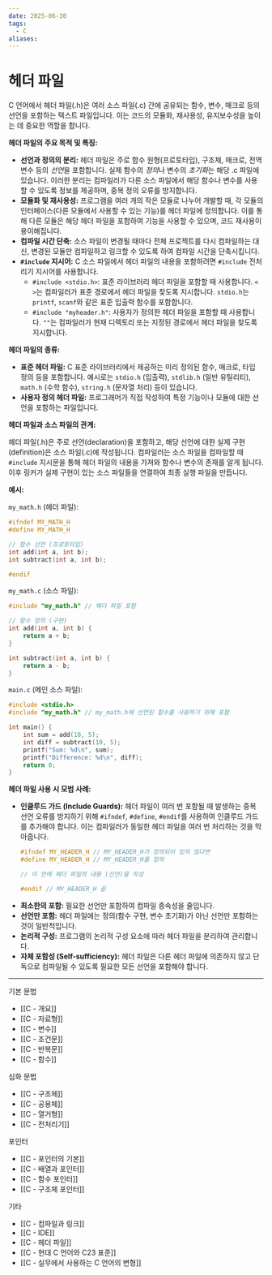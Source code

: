 ```yaml
---
date: 2025-06-30
tags:
  - C
aliases:
---
```


# 헤더 파일

C 언어에서 헤더 파일(.h)은 여러 소스 파일(.c) 간에 공유되는 함수, 변수, 매크로 등의 선언을 포함하는 텍스트 파일입니다. 이는 코드의 모듈화, 재사용성, 유지보수성을 높이는 데 중요한 역할을 합니다.

**헤더 파일의 주요 목적 및 특징:**

*   **선언과 정의의 분리:** 헤더 파일은 주로 함수 원형(프로토타입), 구조체, 매크로, 전역 변수 등의 *선언*을 포함합니다. 실제 함수의 *정의*나 변수의 *초기화*는 해당 .c 파일에 있습니다. 이러한 분리는 컴파일러가 다른 소스 파일에서 해당 함수나 변수를 사용할 수 있도록 정보를 제공하며, 중복 정의 오류를 방지합니다.
*   **모듈화 및 재사용성:** 프로그램을 여러 개의 작은 모듈로 나누어 개발할 때, 각 모듈의 인터페이스(다른 모듈에서 사용할 수 있는 기능)를 헤더 파일에 정의합니다. 이를 통해 다른 모듈은 해당 헤더 파일을 포함하여 기능을 사용할 수 있으며, 코드 재사용이 용이해집니다.
*   **컴파일 시간 단축:** 소스 파일이 변경될 때마다 전체 프로젝트를 다시 컴파일하는 대신, 변경된 모듈만 컴파일하고 링크할 수 있도록 하여 컴파일 시간을 단축시킵니다.
*   **`#include` 지시어:** C 소스 파일에서 헤더 파일의 내용을 포함하려면 `#include` 전처리기 지시어를 사용합니다.
    *   `#include <stdio.h>`: 표준 라이브러리 헤더 파일을 포함할 때 사용합니다. `< >`는 컴파일러가 표준 경로에서 헤더 파일을 찾도록 지시합니다. `stdio.h`는 `printf`, `scanf`와 같은 표준 입출력 함수를 포함합니다.
    *   `#include "myheader.h"`: 사용자가 정의한 헤더 파일을 포함할 때 사용합니다. `""`는 컴파일러가 현재 디렉토리 또는 지정된 경로에서 헤더 파일을 찾도록 지시합니다.

**헤더 파일의 종류:**

*   **표준 헤더 파일:** C 표준 라이브러리에서 제공하는 미리 정의된 함수, 매크로, 타입 정의 등을 포함합니다. 예시로는 `stdio.h` (입출력), `stdlib.h` (일반 유틸리티), `math.h` (수학 함수), `string.h` (문자열 처리) 등이 있습니다.
*   **사용자 정의 헤더 파일:** 프로그래머가 직접 작성하여 특정 기능이나 모듈에 대한 선언을 포함하는 파일입니다.

**헤더 파일과 소스 파일의 관계:**

헤더 파일(.h)은 주로 선언(declaration)을 포함하고, 해당 선언에 대한 실제 구현(definition)은 소스 파일(.c)에 작성됩니다. 컴파일러는 소스 파일을 컴파일할 때 `#include` 지시문을 통해 헤더 파일의 내용을 가져와 함수나 변수의 존재를 알게 됩니다. 이후 링커가 실제 구현이 있는 소스 파일들을 연결하여 최종 실행 파일을 만듭니다.

**예시:**

`my_math.h` (헤더 파일):
```c
#ifndef MY_MATH_H
#define MY_MATH_H

// 함수 선언 (프로토타입)
int add(int a, int b);
int subtract(int a, int b);

#endif
```

`my_math.c` (소스 파일):
```c
#include "my_math.h" // 헤더 파일 포함

// 함수 정의 (구현)
int add(int a, int b) {
    return a + b;
}

int subtract(int a, int b) {
    return a - b;
}
```

`main.c` (메인 소스 파일):
```c
#include <stdio.h>
#include "my_math.h" // my_math.h에 선언된 함수를 사용하기 위해 포함

int main() {
    int sum = add(10, 5);
    int diff = subtract(10, 5);
    printf("Sum: %d\n", sum);
    printf("Difference: %d\n", diff);
    return 0;
}
```

**헤더 파일 사용 시 모범 사례:**

*   **인클루드 가드 (Include Guards):** 헤더 파일이 여러 번 포함될 때 발생하는 중복 선언 오류를 방지하기 위해 `#ifndef`, `#define`, `#endif`를 사용하여 인클루드 가드를 추가해야 합니다. 이는 컴파일러가 동일한 헤더 파일을 여러 번 처리하는 것을 막아줍니다.
    ```c
    #ifndef MY_HEADER_H // MY_HEADER_H가 정의되어 있지 않다면
    #define MY_HEADER_H // MY_HEADER_H를 정의

    // 이 안에 헤더 파일의 내용 (선언)을 작성

    #endif // MY_HEADER_H 끝
    ```
*   **최소한의 포함:** 필요한 선언만 포함하여 컴파일 종속성을 줄입니다.
*   **선언만 포함:** 헤더 파일에는 정의(함수 구현, 변수 초기화)가 아닌 선언만 포함하는 것이 일반적입니다.
*   **논리적 구성:** 프로그램의 논리적 구성 요소에 따라 헤더 파일을 분리하여 관리합니다.
*   **자체 포함성 (Self-sufficiency):** 헤더 파일은 다른 헤더 파일에 의존하지 않고 단독으로 컴파일될 수 있도록 필요한 모든 선언을 포함해야 합니다.

---
 기본 문법
 - [[C - 개요]]
 - [[C - 자료형]]
 - [[C - 변수]]
 - [[C - 조건문]]
 - [[C - 반복문]]
 - [[C - 함수]]

심화 문법
 - [[C - 구조체]]
 - [[C - 공용체]]
 - [[C - 열거형]]
 - [[C - 전처리기]]

 포인터
 - [[C - 포인터의 기본]]
 - [[C - 배열과 포인터]]
 - [[C - 함수 포인터]]
 - [[C - 구조체 포인터]]

 기타
 - [[C - 컴파일과 링크]]
 - [[C - IDE]]
 - [[C - 헤더 파일]]
 - [[C - 현대 C 언어와 C23 표준]]
 - [[C - 실무에서 사용하는 C 언어의 변형]]

